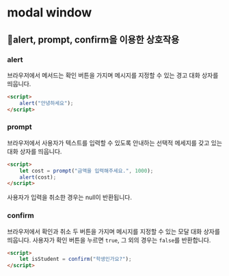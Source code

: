 # modal window

## 📖alert, prompt, confirm을 이용한 상호작용

### alert

브라우저에서 메서드는 확인 버튼을 가지며 메시지를 지정할 수 있는 경고 대화 상자를 띄웁니다.

```html
<script>
    alert("안녕하세요");
</script>
```

### prompt

브라우저에서 사용자가 텍스트를 입력할 수 있도록 안내하는 선택적 메세지를 갖고 있는 대화 상자를 띄웁니다.

```html
<script>
    let cost = prompt("금액을 입력해주세요.", 1000);
    alert(cost);
</script>
```

사용자가 입력을 취소한 경우는 null이 반환됩니다.

### confirm

브라우저에서 확인과 취소 두 버튼을 가지며 메시지를 지정할 수 있는 모달 대화 상자를 띄웁니다.
사용자가 확인 버튼을 누르면 `true`, 그 외의 경우는 `false`를 반환합니다.

```html
<script>
    let isStudent = confirm("학생인가요?");
</script>
```
